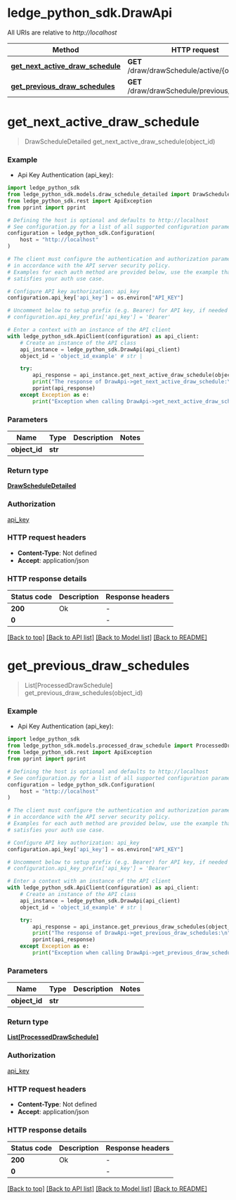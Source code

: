 # ledge_python_sdk.DrawApi

All URIs are relative to *http://localhost*

Method | HTTP request | Description
------------- | ------------- | -------------
[**get_next_active_draw_schedule**](DrawApi.md#get_next_active_draw_schedule) | **GET** /draw/drawSchedule/active/{objectId} | 
[**get_previous_draw_schedules**](DrawApi.md#get_previous_draw_schedules) | **GET** /draw/drawSchedule/previous/{objectId} | 


# **get_next_active_draw_schedule**
> DrawScheduleDetailed get_next_active_draw_schedule(object_id)



### Example

* Api Key Authentication (api_key):

```python
import ledge_python_sdk
from ledge_python_sdk.models.draw_schedule_detailed import DrawScheduleDetailed
from ledge_python_sdk.rest import ApiException
from pprint import pprint

# Defining the host is optional and defaults to http://localhost
# See configuration.py for a list of all supported configuration parameters.
configuration = ledge_python_sdk.Configuration(
    host = "http://localhost"
)

# The client must configure the authentication and authorization parameters
# in accordance with the API server security policy.
# Examples for each auth method are provided below, use the example that
# satisfies your auth use case.

# Configure API key authorization: api_key
configuration.api_key['api_key'] = os.environ["API_KEY"]

# Uncomment below to setup prefix (e.g. Bearer) for API key, if needed
# configuration.api_key_prefix['api_key'] = 'Bearer'

# Enter a context with an instance of the API client
with ledge_python_sdk.ApiClient(configuration) as api_client:
    # Create an instance of the API class
    api_instance = ledge_python_sdk.DrawApi(api_client)
    object_id = 'object_id_example' # str | 

    try:
        api_response = api_instance.get_next_active_draw_schedule(object_id)
        print("The response of DrawApi->get_next_active_draw_schedule:\n")
        pprint(api_response)
    except Exception as e:
        print("Exception when calling DrawApi->get_next_active_draw_schedule: %s\n" % e)
```



### Parameters


Name | Type | Description  | Notes
------------- | ------------- | ------------- | -------------
 **object_id** | **str**|  | 

### Return type

[**DrawScheduleDetailed**](DrawScheduleDetailed.md)

### Authorization

[api_key](../README.md#api_key)

### HTTP request headers

 - **Content-Type**: Not defined
 - **Accept**: application/json

### HTTP response details

| Status code | Description | Response headers |
|-------------|-------------|------------------|
**200** | Ok |  -  |
**0** |  |  -  |

[[Back to top]](#) [[Back to API list]](../README.md#documentation-for-api-endpoints) [[Back to Model list]](../README.md#documentation-for-models) [[Back to README]](../README.md)

# **get_previous_draw_schedules**
> List[ProcessedDrawSchedule] get_previous_draw_schedules(object_id)



### Example

* Api Key Authentication (api_key):

```python
import ledge_python_sdk
from ledge_python_sdk.models.processed_draw_schedule import ProcessedDrawSchedule
from ledge_python_sdk.rest import ApiException
from pprint import pprint

# Defining the host is optional and defaults to http://localhost
# See configuration.py for a list of all supported configuration parameters.
configuration = ledge_python_sdk.Configuration(
    host = "http://localhost"
)

# The client must configure the authentication and authorization parameters
# in accordance with the API server security policy.
# Examples for each auth method are provided below, use the example that
# satisfies your auth use case.

# Configure API key authorization: api_key
configuration.api_key['api_key'] = os.environ["API_KEY"]

# Uncomment below to setup prefix (e.g. Bearer) for API key, if needed
# configuration.api_key_prefix['api_key'] = 'Bearer'

# Enter a context with an instance of the API client
with ledge_python_sdk.ApiClient(configuration) as api_client:
    # Create an instance of the API class
    api_instance = ledge_python_sdk.DrawApi(api_client)
    object_id = 'object_id_example' # str | 

    try:
        api_response = api_instance.get_previous_draw_schedules(object_id)
        print("The response of DrawApi->get_previous_draw_schedules:\n")
        pprint(api_response)
    except Exception as e:
        print("Exception when calling DrawApi->get_previous_draw_schedules: %s\n" % e)
```



### Parameters


Name | Type | Description  | Notes
------------- | ------------- | ------------- | -------------
 **object_id** | **str**|  | 

### Return type

[**List[ProcessedDrawSchedule]**](ProcessedDrawSchedule.md)

### Authorization

[api_key](../README.md#api_key)

### HTTP request headers

 - **Content-Type**: Not defined
 - **Accept**: application/json

### HTTP response details

| Status code | Description | Response headers |
|-------------|-------------|------------------|
**200** | Ok |  -  |
**0** |  |  -  |

[[Back to top]](#) [[Back to API list]](../README.md#documentation-for-api-endpoints) [[Back to Model list]](../README.md#documentation-for-models) [[Back to README]](../README.md)

